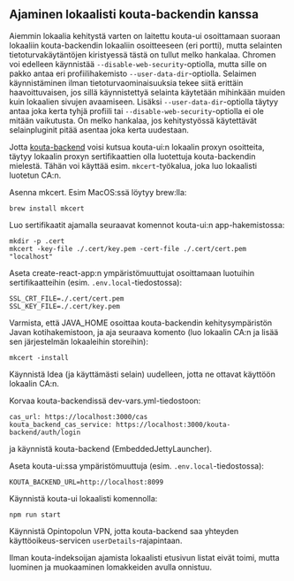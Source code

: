 ## Ajaminen lokaalisti kouta-backendin kanssa

Aiemmin lokaalia kehitystä varten on laitettu kouta-ui osoittamaan suoraan lokaaliin kouta-backendin lokaaliin osoitteeseen (eri portti), mutta selainten tietoturvakäytäntöjen kiristyessä tästä on tullut melko hankalaa. Chromen voi edelleen käynnistää `--disable-web-security`-optiolla, mutta sille on pakko antaa eri profiilihakemisto `--user-data-dir`-optiolla. Selaimen käynnistäminen ilman tietoturvaominaisuuksia tekee siitä erittäin haavoittuvaisen, jos sillä käynnistettyä selainta käytetään mihinkään muiden kuin lokaalien sivujen avaamiseen. Lisäksi `--user-data-dir`-optiolla täytyy antaa joka kerta tyhjä profiili tai `--disable-web-security`-optiolla ei ole mitään vaikutusta. On melko hankalaa, jos kehitystyössä käytettävät selainpluginit pitää asentaa joka kerta uudestaan. 

Jotta [kouta-backend](https://github.com/Opetushallitus/kouta-backend/) voisi kutsua kouta-ui:n lokaalin proxyn osoitteita, täytyy lokaalin proxyn sertifikaattien olla luotettuja kouta-backendin mielestä. Tähän voi käyttää esim. `mkcert`-työkalua, joka luo lokaalisti luotetun CA:n.

Asenna mkcert. Esim MacOS:ssä löytyy brew:lla:

`brew install mkcert`

Luo sertifikaatit ajamalla seuraavat komennot kouta-ui:n app-hakemistossa:

    mkdir -p .cert
    mkcert -key-file ./.cert/key.pem -cert-file ./.cert/cert.pem "localhost"

Aseta create-react-app:n ympäristömuuttujat osoittamaan luotuihin sertifikaatteihin (esim. `.env.local`-tiedostossa):

    SSL_CRT_FILE=./.cert/cert.pem
    SSL_KEY_FILE=./.cert/key.pem

Varmista, että JAVA_HOME osoittaa kouta-backendin kehitysympäristön Javan kotihakemistoon, ja aja seuraava komento (luo lokaalin CA:n ja lisää sen järjestelmän lokaaleihin storeihin):

`mkcert -install`

Käynnistä Idea (ja käyttämästi selain) uudelleen, jotta ne ottavat käyttöön lokaalin CA:n. 

Korvaa kouta-backendissä dev-vars.yml-tiedostoon: 

    cas_url: https://localhost:3000/cas
    kouta_backend_cas_service: https://localhost:3000/kouta-backend/auth/login
    
ja käynnistä kouta-backend (EmbeddedJettyLauncher).

Aseta kouta-ui:ssa ympäristömuuttuja (esim. `.env.local`-tiedostossa): 

`KOUTA_BACKEND_URL=http://localhost:8099`

Käynnistä kouta-ui lokaalisti komennolla: 

`npm run start`

Käynnistä Opintopolun VPN, jotta kouta-backend saa yhteyden käyttöoikeus-servicen `userDetails`-rajapintaan. 

Ilman kouta-indeksoijan ajamista lokaalisti etusivun listat eivät toimi, mutta luominen ja muokaaminen lomakkeiden avulla onnistuu.